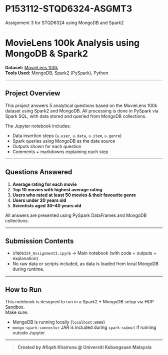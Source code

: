 # P153112-STQD6324-ASGMT3
Assignment 3 for STQD6324 using MongoDB and Spark2

# MovieLens 100k Analysis using MongoDB & Spark2
 
**Dataset:** [MovieLens 100k](https://grouplens.org/datasets/movielens/)  
**Tools Used:** MongoDB, Spark2 (PySpark), Python

---

## Project Overview

This project answers 5 analytical questions based on the MovieLens 100k dataset using Spark2 and MongoDB. All processing is done in PySpark via Spark SQL, with data stored and queried from MongoDB collections.

The Jupyter notebook includes:
- Data insertion steps (`u.user`, `u.data`, `u.item`, `u.genre`)
- Spark queries using MongoDB as the data source
- Outputs shown for each question 
- Comments + markdowns explaining each step

---

## Questions Answered

1. **Average rating for each movie**
2. **Top 10 movies with highest average rating**
3. **Users who rated at least 50 movies & their favourite genre**
4. **Users under 20 years old**
5. **Scientists aged 30–40 years old**

All answers are presented using PySpark DataFrames and MongoDB collections.

---

##  Submission Contents

- `STQD6324_Assignment3.ipynb` → Main notebook (with code + outputs + explanation)
- No raw data or scripts included, as data is loaded from local MongoDB during runtime.

---

## How to Run

This notebook is designed to run in a Spark2 + MongoDB setup via HDP Sandbox.  
Make sure:
- MongoDB is running locally (`localhost:8888`)
- `mongo-spark-connector` JAR is included during `spark-submit` if running outside Jupyter

---

> **Created by Afiqah Khairuna @ Universiti Kebangsaan Malaysia**
